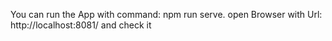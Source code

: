 You can run the App with command: npm run serve.
open Browser with Url: http://localhost:8081/ and check it